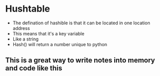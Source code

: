 # Hushtable 
* The defination of hashible is that it can be located in one location address 
* This means that it's a key variable
* Like a string 
* Hash() will return a number unique to python 

## This is a great way to write notes into memory and code like this 
